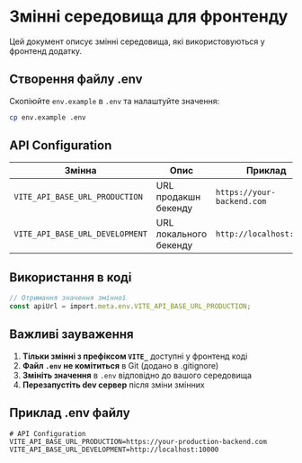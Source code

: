 # Змінні середовища для фронтенду

Цей документ описує змінні середовища, які використовуються у фронтенд додатку.

## Створення файлу .env

Скопіюйте `env.example` в `.env` та налаштуйте значення:

```bash
cp env.example .env
```

## API Configuration

| Змінна                          | Опис                   | Приклад                    |
| ------------------------------- | ---------------------- | -------------------------- |
| `VITE_API_BASE_URL_PRODUCTION`  | URL продакшн бекенду   | `https://your-backend.com` |
| `VITE_API_BASE_URL_DEVELOPMENT` | URL локального бекенду | `http://localhost:10000`   |

## Використання в коді

```typescript
// Отримання значення змінної
const apiUrl = import.meta.env.VITE_API_BASE_URL_PRODUCTION;
```

## Важливі зауваження

1. **Тільки змінні з префіксом `VITE_`** доступні у фронтенд коді
2. **Файл `.env` не комітиться** в Git (додано в .gitignore)
3. **Змініть значення** в `.env` відповідно до вашого середовища
4. **Перезапустіть dev сервер** після зміни змінних

## Приклад .env файлу

```env
# API Configuration
VITE_API_BASE_URL_PRODUCTION=https://your-production-backend.com
VITE_API_BASE_URL_DEVELOPMENT=http://localhost:10000
```
